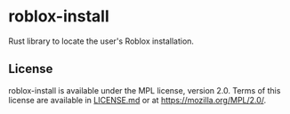 # roblox-install
Rust library to locate the user's Roblox installation.

## License
roblox-install is available under the MPL license, version 2.0. Terms of this license are available in [LICENSE.md](LICENSE.md) or at <https://mozilla.org/MPL/2.0/>.